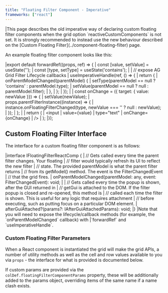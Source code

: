 ```yaml
---
title: "Floating Filter Component - Imperative"
frameworks: ["react"]
---
```


<warning>
|This page describes the old imperative way of declaring custom floating filter components when the grid option `reactiveCustomComponents` is not set. It is strongly recommended to instead use the new behaviour described on the [Custom Floating Filter](../component-floating-filter) page.
</warning>

An example floating filter component looks like this:

<snippet transform={false} language="jsx">
|export default forwardRef((props, ref) => {
|    const [value, setValue] = useState('');
|    const [type, setType] = useState('contains');
|
|      // expose AG Grid Filter Lifecycle callbacks
|    useImperativeHandle(ref, () => {
|        return {
|            onParentModelChanged(parentModel) {
|                setType(parentModel == null ? 'contains' : parentModel.type);
|                setValue(parentModel == null ? null : parentModel.filter);
|            },
|        };
|    });
|
|    const onChange = ({ target: { value: newValue }}) => {
|        setValue(newValue);
|        props.parentFilterInstance((instance) => {
|            instance.onFloatingFilterChanged(type, newValue === '' ? null : newValue);
|        });
|    };
|
|    return (
|        &lt;input
|            value={value}
|            type="text"
|            onChange={onChange}
|        />
|    );
|});
</snippet>

## Custom Floating Filter Interface

The interface for a custom floating filter component is as follows:

<snippet transform={false} language="ts">
|interface IFloatingFilterReactComp {
|    // Gets called every time the parent filter changes. Your floating
|    // filter would typically refresh its UI to reflect the new filter
|    // state. The provided parentModel is what the parent filter returns
|    // from its getModel() method. The event is the FilterChangedEvent
|    // that the grid fires.
|    onParentModelChanged(parentModel: any, event: FilterChangedEvent): void;
|
|    // Gets called every time the popup is shown, after the GUI returned in
|    // getGui is attached to the DOM. If the filter popup is closed and re-opened, this method is
|    // called each time the filter is shown. This is useful for any logic that requires attachment
|    // before executing, such as putting focus on a particular DOM element. 
|    afterGuiAttached?(params?: IAfterGuiAttachedParams): void;
|}
</snippet>

<note>
|Note that you will need to expose the lifecycle/callback methods (for example, the `onParentModelChanged` callback) with
|`forwardRef` and `useImperativeHandle`.
</note>

### Custom Floating Filter Parameters

When a React component is instantiated the grid will make the grid APIs, a number of utility methods as well as the cell and row values available to you via `props` - the interface for what is provided is documented below.

If custom params are provided via the `colDef.floatingFilterComponentParams` property, these will be additionally added to the params object, overriding items of the same name if a name clash exists.

<interface-documentation interfaceName='IFloatingFilterParams' ></interface-documentation>

